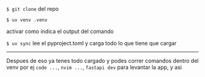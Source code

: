 `$ git clone` del repo

`$ uv venv .venv`

activar como indica el output del comando

`$ uv sync` lee el pyproject.toml y carga todo lo que tiene que cargar

---
Despues de eso ya tenes todo cargado y podes correr comandos dentro del venv
por ej `code ...`, `nvim ...`, `fastapi dev` para levantar la app, y asi 


